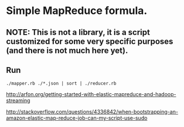# Simple MapReduce formula.

## NOTE: This is not a library, it is a script customized for some very specific purposes (and there is not much here yet).

## Run
    ./mapper.rb ./*.json | sort | ./reducer.rb

http://arfon.org/getting-started-with-elastic-mapreduce-and-hadoop-streaming

http://stackoverflow.com/questions/4336842/when-bootstrapping-an-amazon-elastic-map-reduce-job-can-my-script-use-sudo
